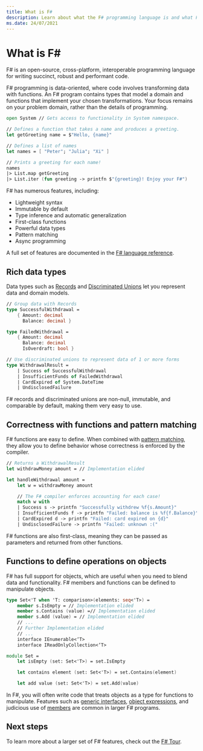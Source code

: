 ```yaml
---
title: What is F#
description: Learn about what the F# programming language is and what F# programming is like. Learn about rich types, functions, and how they fit together.
ms.date: 24/07/2021
---
```

# What is F\#

F# is an open-source, cross-platform, interoperable programming language for writing succinct, robust and performant code.

F# programming is data-oriented, where code involves transforming data with functions. An F# program
contains types that model a domain and functions that implement your chosen transformations.
Your focus remains on your problem domain, rather than the details of programming.

```fsharp
open System // Gets access to functionality in System namespace.

// Defines a function that takes a name and produces a greeting.
let getGreeting name = $"Hello, {name}"

// Defines a list of names
let names = [ "Peter"; "Julia"; "Xi" ]

// Prints a greeting for each name!
names
|> List.map getGreeting
|> List.iter (fun greeting -> printfn $"{greeting}! Enjoy your F#")
```

F# has numerous features, including:

* Lightweight syntax
* Immutable by default
* Type inference and automatic generalization
* First-class functions
* Powerful data types
* Pattern matching
* Async programming

A full set of features are documented in the [F# language reference](./language-reference/index.md).

## Rich data types

Data types such as [Records](./language-reference/records.md) and [Discriminated Unions](./language-reference/discriminated-unions.md) let you represent data and
domain models.

```fsharp
// Group data with Records
type SuccessfulWithdrawal =
    { Amount: decimal
      Balance: decimal }

type FailedWithdrawal =
    { Amount: decimal
      Balance: decimal
      IsOverdraft: bool }

// Use discriminated unions to represent data of 1 or more forms
type WithdrawalResult =
    | Success of SuccessfulWithdrawal
    | InsufficientFunds of FailedWithdrawal
    | CardExpired of System.DateTime
    | UndisclosedFailure
```

F# records and discriminated unions are non-null, immutable, and comparable by default, making them very easy to use.

## Correctness with functions and pattern matching

F# functions are easy to define. When combined with [pattern matching](./language-reference/pattern-matching.md), they allow you to define behavior whose correctness is enforced by the compiler.

```fsharp
// Returns a WithdrawalResult
let withdrawMoney amount = // Implementation elided

let handleWithdrawal amount =
    let w = withdrawMoney amount

    // The F# compiler enforces accounting for each case!
    match w with
    | Success s -> printfn "Successfully withdrew %f{s.Amount}"
    | InsufficientFunds f -> printfn "Failed: balance is %f{f.Balance}"
    | CardExpired d -> printfn "Failed: card expired on {d}"
    | UndisclosedFailure -> printfn "Failed: unknown :("
```

F# functions are also first-class, meaning they can be passed as parameters and returned from other functions.

## Functions to define operations on objects

F# has full support for objects, which are useful when you need to blend data and functionality. F# members and functions can be defined to manipulate objects.

```fsharp
type Set<'T when 'T: comparison>(elements: seq<'T>) =
    member s.IsEmpty = // Implementation elided
    member s.Contains (value) =// Implementation elided
    member s.Add (value) = // Implementation elided
    // ...
    // Further Implementation elided
    // ...
    interface IEnumerable<‘T>
    interface IReadOnlyCollection<‘T>

module Set =
    let isEmpty (set: Set<'T>) = set.IsEmpty

    let contains element (set: Set<'T>) = set.Contains(element)

    let add value (set: Set<'T>) = set.Add(value)
```

In F#, you will often write code that treats objects as a type for functions to manipulate. Features such as [generic interfaces](./language-reference/interfaces.md), [object expressions](./language-reference/object-expressions.md), and judicious use of [members](./language-reference/members/index.md) are common in larger F# programs.

## Next steps

To learn more about a larger set of F# features, check out the [F# Tour](tour.md).
